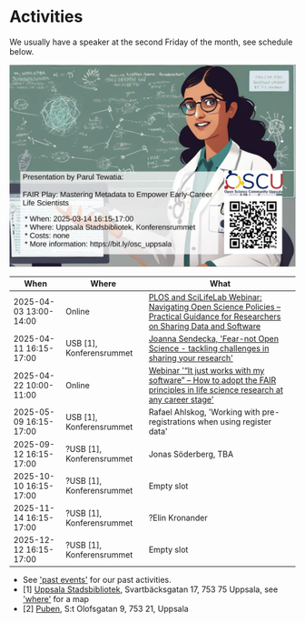 # Activities

We usually have a speaker at the second Friday of the month,
see schedule below.

![Our next event](20250314_parul_tewatia/20250314_parul_tewatia.jpg)

When                      | Where                   |What
--------------------------|-------------------------|-----------------------------------------------------------------------------------------------------------------
2025-04-03 13:00-14:00    |Online                   |[PLOS and SciLifeLab Webinar: Navigating Open Science Policies – Practical Guidance for Researchers on Sharing Data and Software](https://www.scilifelab.se/event/plos-and-scilifelab-webinar-navigating-open-science-policies-practical-guidance-for-researchers-on-sharing-data-and-software/)
2025-04-11 16:15-17:00    |USB [1], Konferensrummet |[Joanna Sendecka, 'Fear-not Open Science - tackling challenges in sharing your research'](20250411_joanna_sendecka/README.md)
2025-04-22 10:00-11:00    |Online                   |[Webinar '“It just works with my software” – How to adopt the FAIR principles in life science research at any career stage'](https://www.scilifelab.se/event/datamanagement-fair-principles/)
2025-05-09 16:15-17:00    |USB [1], Konferensrummet |Rafael Ahlskog, 'Working with pre-registrations when using register data'
2025-09-12 16:15-17:00    |?USB [1], Konferensrummet|Jonas Söderberg, TBA
2025-10-10 16:15-17:00    |?USB [1], Konferensrummet|Empty slot
2025-11-14 16:15-17:00    |?USB [1], Konferensrummet|?Elin Kronander
2025-12-12 16:15-17:00    |?USB [1], Konferensrummet|Empty slot


- See ['past events'](past_events.md) for our past activities.
- [1] [Uppsala Stadsbibliotek](https://bibliotekuppsala.se/web/arena/stadsbiblioteket#/), Svartbäcksgatan 17, 753 75 Uppsala,
  see ['where'](where.md) for a map
- [2] [Puben](https://pubenuppsala.se/), S:t Olofsgatan 9, 753 21, Uppsala
